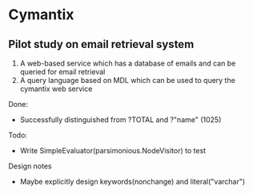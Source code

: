 # Cymantix
## Pilot study on email retrieval system
1. A web-based service which has a database of emails and can be queried for email retrieval
2. A query language based on MDL which can be used to query the cymantix web service

Done:
* Successfully distinguished from ?TOTAL and ?"name" (1025)

Todo:
* Write SimpleEvaluator(parsimonious.NodeVisitor) to test

Design notes
* Maybe explicitly design keywords(nonchange) and literal("varchar")

